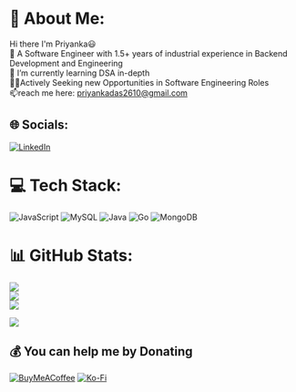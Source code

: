 # 💫 About Me:
Hi there I'm Priyanka😃<br>🔭 A Software Engineer with 1.5+ years of industrial experience in Backend Development and Engineering<br>🌱 I’m currently learning DSA in-depth<br>🙌🏼Actively Seeking new Opportunities in Software Engineering Roles<br>📫reach me here: priyankadas2610@gmail.com


## 🌐 Socials:
[![LinkedIn](https://img.shields.io/badge/LinkedIn-%230077B5.svg?logo=linkedin&logoColor=white)](https://linkedin.com/in/https://www.linkedin.com/in/priyanka-das-940620166/) 

# 💻 Tech Stack:
![JavaScript](https://img.shields.io/badge/javascript-%23323330.svg?style=for-the-badge&logo=javascript&logoColor=%23F7DF1E) ![MySQL](https://img.shields.io/badge/mysql-4479A1.svg?style=for-the-badge&logo=mysql&logoColor=white) ![Java](https://img.shields.io/badge/java-%23ED8B00.svg?style=for-the-badge&logo=openjdk&logoColor=white) ![Go](https://img.shields.io/badge/go-%2300ADD8.svg?style=for-the-badge&logo=go&logoColor=white) ![MongoDB](https://img.shields.io/badge/MongoDB-%234ea94b.svg?style=for-the-badge&logo=mongodb&logoColor=white)
# 📊 GitHub Stats:
![](https://github-readme-stats.vercel.app/api?username=Priyanka2604&theme=dark&hide_border=false&include_all_commits=false&count_private=false)<br/>
![](https://nirzak-streak-stats.vercel.app/?user=Priyanka2604&theme=dark&hide_border=false)<br/>
![](https://github-readme-stats.vercel.app/api/top-langs/?username=Priyanka2604&theme=dark&hide_border=false&include_all_commits=false&count_private=false&layout=compact)

[![](https://visitcount.itsvg.in/api?id=Priyanka2604&icon=0&color=0)](https://visitcount.itsvg.in)

  ## 💰 You can help me by Donating
  [![BuyMeACoffee](https://img.shields.io/badge/Buy%20Me%20a%20Coffee-ffdd00?style=for-the-badge&logo=buy-me-a-coffee&logoColor=black)](https://buymeacoffee.com/h) [![Ko-Fi](https://img.shields.io/badge/Ko--fi-F16061?style=for-the-badge&logo=ko-fi&logoColor=white)](https://ko-fi.com/h) 

  
<!-- Proudly created with GPRM ( https://gprm.itsvg.in ) -->
